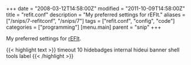 +++
date = "2008-03-12T14:58:00Z"
modified = "2011-10-09T14:58:00Z"
title = "refit.conf"
description = "My preferred settings for rEFIt."
aliases = ["/snips/7-refitconf", "/snips/7"]
tags = ["refit.conf", "config", "code"]
categories = ["programming"]
[menu.main]
  parent = "snip"
+++

My preferred settings for [rEFIt](http://refit.sourceforge.net/).

{{< highlight text >}}
timeout 10
hidebadges internal
hideui banner shell tools label
{{< /highlight >}}
